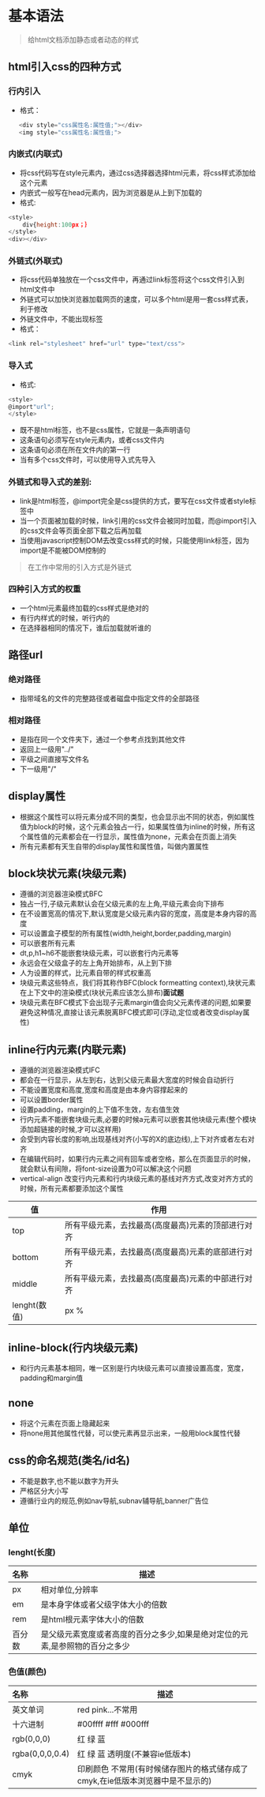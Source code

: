 # 基本语法

> 给html文档添加静态或者动态的样式

## html引入css的四种方式

### 行内引入

* 格式：

```javascript
   <div style="css属性名:属性值;"></div>
   <img style="css属性名:属性值;">
```


### 内嵌式(内联式)

* 将css代码写在style元素内，通过css选择器选择html元素，将css样式添加给这个元素
* 内嵌式一般写在head元素内，因为浏览器是从上到下加载的
* 格式:

```javascript
<style>
    div{height:100px；｝
</style>
<div></div>
```


### 外链式(外联式)

* 将css代码单独放在一个css文件中，再通过link标签将这个css文件引入到html文件中
* 外链式可以加快浏览器加载网页的速度，可以多个html是用一套css样式表，利于修改
* 外链文件中，不能出现标签
* 格式：

```javascript
<link rel="stylesheet" href="url" type="text/css">
```


### 导入式

* 格式:

```javascript
<style>
@import"url";
</style>
```

* 既不是html标签，也不是css属性，它就是一条声明语句
* 这条语句必须写在style元素内，或者css文件内
* 这条语句必须在所在文件内的第一行
* 当有多个css文件时，可以使用导入式先导入

### 外链式和导入式的差别:

* link是html标签，@import完全是css提供的方式，要写在css文件或者style标签中
* 当一个页面被加载的时候，link引用的css文件会被同时加载，而@import引入的css文件会等页面全部下载之后再加载
* 当使用javascript控制DOM去改变css样式的时候，只能使用link标签，因为import是不能被DOM控制的
 
> 在工作中常用的引入方式是外链式

### 四种引入方式的权重

* 一个html元素最终加载的css样式是绝对的
* 有行内样式的时候，听行内的
* 在选择器相同的情况下，谁后加载就听谁的

## 路径url

### 绝对路径

* 指带域名的文件的完整路径或者磁盘中指定文件的全部路径

### 相对路径

* 是指在同一个文件夹下，通过一个参考点找到其他文件
* 返回上一级用"../"
* 平级之间直接写文件名
* 下一级用"/"

## display属性

* 根据这个属性可以将元素分成不同的类型，也会显示出不同的状态，例如属性值为block的时候，这个元素会独占一行，如果属性值为inline的时候，所有这个属性值的元素都会在一行显示，属性值为none，元素会在页面上消失
* 所有元素都有天生自带的display属性和属性值，叫做内置属性

## block块状元素(块级元素)

* 遵循的浏览器渲染模式BFC
* 独占一行,子级元素默认会在父级元素的左上角,平级元素会向下排布
* 在不设置宽高的情况下,默认宽度是父级元素内容的宽度，高度是本身内容的高度
* 可以设置盒子模型的所有属性(width,height,border,padding,margin)
* 可以嵌套所有元素 
* dt,p,h1~h6不能嵌套块级元素，可以嵌套行内元素等
* 永远会在父级盒子的左上角开始排布，从上到下排
* 人为设置的样式，比元素自带的样式权重高
* 块级元素这些特点，我们将其称作BFC(block formeatting context),块状元素在上下文中的渲染模式(块状元素应该怎么排布)**面试题**
* 块级元素在BFC模式下会出现子元素margin值会向父元素传递的问题,如果要避免这种情况,直接让该元素脱离BFC模式即可(浮动,定位或者改变display属性)
## inline行内元素(内联元素)

* 遵循的浏览器渲染模式IFC
* 都会在一行显示，从左到右，达到父级元素最大宽度的时候会自动折行
* 不能设置宽度和高度,宽度和高度是由本身内容撑起来的
* 可以设置border属性
* 设置padding，margin的上下值不生效，左右值生效
* 行内元素不能嵌套块级元素,必要的时候a元素可以嵌套其他块级元素(整个模块添加超链接的时候,才可以这样用)
* 会受到内容长度的影响,出现基线对齐(小写的X的底边线),上下对齐或者左右对齐
* 在编辑代码时，如果行内元素之间有回车或者空格，那么在页面显示的时候，就会默认有间隙，将font-size设置为0可以解决这个问题 
* vertical-align 改变行内元素和行内块级元素的基线对齐方式,改变对齐方式的时候，所有元素都要添加这个属性

|   值  |  作用  |
|------|--------|
| top  | 所有平级元素，去找最高(高度最高)元素的顶部进行对齐  |
| bottom | 所有平级元素，去找最高(高度最高)元素的底部进行对齐 |
| middle | 所有平级元素，去找最高(高度最高)元素的中部进行对齐 |
| lenght(数值) | px % |

## inline-block(行内块级元素)

* 和行内元素基本相同，唯一区别是行内块级元素可以直接设置高度，宽度，padding和margin值

## none

* 将这个元素在页面上隐藏起来
* 将none用其他属性代替，可以使元素再显示出来，一般用block属性代替

## css的命名规范(类名/id名)

* 不能是数字,也不能以数字为开头
* 严格区分大小写
* 遵循行业内的规范,例如nav导航,subnav辅导航,banner广告位

## 单位

### lenght(长度)

| 名称 | 描述 |
|:--- | --- |
| px  | 相对单位,分辨率 |
| em  | 是本身字体或者父级字体大小的倍数 |
| rem | 是html根元素字体大小的倍数 |
| 百分数 | 是父级元素宽度或者高度的百分之多少,如果是绝对定位的元素,是参照物的百分之多少 |


### 色值(颜色)

| 名称 | 描述 |
|:--- | --- |
| 英文单词 | red pink...不常用 |
| 十六进制 | #00ffff #fff #000fff |
| rgb(0,0,0) | 红 绿 蓝 |
| rgba(0,0,0,0.4) | 红 绿 蓝 透明度(不兼容ie低版本) |
| cmyk | 印刷颜色 不常用(有时候储存图片的格式储存成了cmyk,在ie低版本浏览器中是不显示的) |

